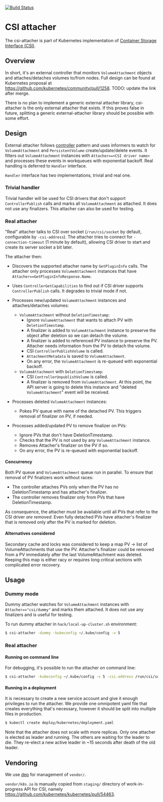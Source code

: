 [![Build Status](https://travis-ci.org/kubernetes-csi/external-attacher.svg?branch=master)](https://travis-ci.org/kubernetes-csi/external-attacher)
# CSI attacher

The csi-attacher is part of Kubernetes implementation of [Container Storage Interface (CSI)](https://github.com/container-storage-interface/spec).

## Overview

In short, it's an external controller that monitors `VolumeAttachment` objects and attaches/detaches volumes to/from nodes. Full design can be found at Kubernetes proposal at https://github.com/kubernetes/community/pull/1258. TODO: update the link after merge.

There is no plan to implement a generic external attacher library, csi-attacher is the only external attacher that exists. If this proves false in future, splitting a generic external-attacher library should be possible with some effort.

## Design

External attacher follows [controller](https://github.com/kubernetes/community/blob/master/contributors/devel/controllers.md) pattern and uses informers to watch for `VolumeAttachment` and `PersistentVolume` create/update/delete events. It filters out `VolumeAttachment` instances with `Attacher==<CSI driver name>` and processes these events in workqueues with exponential backoff. Real handling is deferred to `Handler` interface.

`Handler` interface has two implementations, trivial and real one.

### Trivial handler

Trivial handler will be used for CSI drivers that don't support `ControllerPublish` calls and marks all `VolumeAttachment` as attached. It does not use any finalizers. This attacher can also be used for testing.

### Real attacher

"Real" attacher talks to CSI over socket (`/run/csi/socket` by default, configurable by `-csi-address`). The attacher tries to connect for `-connection-timeout` (1 minute by default), allowing CSI driver to start and create its server socket a bit later.

The attacher then:

* Discovers the supported attacher name by `GetPluginInfo` calls. The attacher only processes `VolumeAttachment` instances that have `Attacher==GetPluginInfoResponse.Name`.
* Uses `ControllerGetCapabilities` to find out if CSI driver supports `ControllerPublish` calls. It degrades to trivial mode if not.
* Processes new/updated `VolumeAttachment` instances and attaches/detaches volumes:
  * `VolumeAttachment` without `DeletionTimestamp`:
    * Ignore `VolumeAttachment` that wants to attach PV with `DeletionTimestamp`.
    * A finalizer is added to `VolumeAttachment` instance to preserve the object after deletion so we can detach the volume.
    * A finalizer is added to referenced PV instance to preserve the PV. Attacher needs information from the PV to detach the volume.
    * CSI `ControllerPublishVolume` is called.
    * `AttachmentMetadata` is saved to `VolumeAttachment`.
    * On any error, the `VolumeAttachment` is re-queued with exponential backoff.
  * `VolumeAttachment` with `DeletionTimestamp`:
    * CSI `ControllerUnpublishVolume` is called.
    * A finalizer is removed from `VolumeAttachment`. At this point, the API server is going to delete this instance and "deleted `VolumeAttachment`" event will be received.

* Processes deleted `VolumeAttachment` instances:
  * Pokes PV queue with name of the detached PV. This triggers removal of finalizer on PV, if needed.

* Processes added/updated PV to remove finalizer on PVs:
  * Ignore PVs that don't have DeletionTimestamp.
  * Checks that the PV is not used by any `VolumeAttachment` instance.
  * Removes Attacher's finalizer on the PV if so.
  * On any error, the PV is re-queued with exponential backoff.


#### Concurrency

Both PV queue and `VolumeAttachment` queue run in parallel. To ensure that removal of PV finalizers work without races:

* The controller attaches PVs only when the PV has no DeletionTimestamp and has attacher's finalizer.
* The controller removes finalizer only from PVs that have DeletionTimestamp.

As consequence, the attacher must be available until all PVs that refer to the CSI driver *are removed*. Even fully detached PVs have attacher's finalizer that is removed only after the PV is marked for deletion.

#### Alternatives considered

Secondary cache and locks was considered to keep a map PV -> list of VolumeAttachments that use the PV. Attacher's finalizer could be removed from a PV immediately after the last VolumeAttachment was deleted. Keeping this map is either racy or requires long critical sections with complicated error recovery.

## Usage

### Dummy mode

Dummy attacher watches for `VolumeAttachment` instances with `Attacher=="csi/dummy"` and marks them attached. It does not use any finalizers and is useful for testing.

To run dummy attacher in `hack/local-up-cluster.sh` environment:

```sh
$ csi-attacher -dummy -kubeconfig ~/.kube/config -v 5
```

### Real attacher

#### Running on command line
For debugging, it's possible to run the attacher on command line:

```sh
$ csi-attacher -kubeconfig ~/.kube/config -v 5 -csi-address /run/csi/socket
```

#### Running in a deployment
It is necessary to create a new service account and give it enough privileges to run the attacher. We provide one omnipotent yaml file that creates everything that's necessary, however it should be split into multiple files in production.

```sh
$ kubectl create deploy/kubernetes/deployment.yaml
```

Note that the attacher does not scale with more replicas. Only one attacher is elected as leader and running. The others are waiting for the leader to die. They re-elect a new active leader in ~15 seconds after death of the old leader.

## Vendoring

We use [dep](https://github.com/golang/dep) for management of `vendor/`.

`vendor/k8s.io` is manually copied from `staging/` directory of work-in-progress API for CSI, namely https://github.com/kubernetes/kubernetes/pull/54463.

